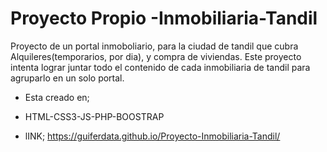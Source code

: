 # Proyecto Propio -Inmobiliaria-Tandil

Proyecto de un portal inmoboliario, para la ciudad de tandil que cubra Alquileres(temporarios, por dia), y compra de viviendas. Este proyecto intenta lograr juntar todo el contenido de cada inmobiliaria de tandil para agruparlo en un solo portal.
- Esta creado en;
- HTML-CSS3-JS-PHP-BOOSTRAP

- lINK; https://guiferdata.github.io/Proyecto-Inmobiliaria-Tandil/
